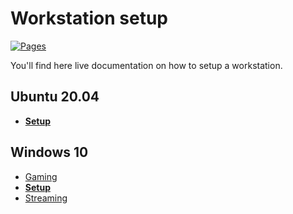 # Workstation setup

[![Pages](https://github.com/devpro/workstation-setup/actions/workflows/pages.yml/badge.svg?branch=main)](https://github.com/devpro/workstation-setup/actions/workflows/pages.yml)

You'll find here live documentation on how to setup a workstation.

## Ubuntu 20.04

* [**Setup**](docs/ubuntu-2004/setup.md)

## Windows 10

* [Gaming](docs/windows-10/gaming.md)
* [**Setup**](docs/windows-10/setup.md)
* [Streaming](docs/windows-10/streaming.md)
